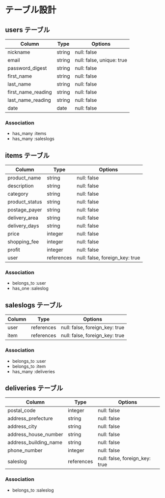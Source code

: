 # テーブル設計

## users テーブル

| Column             | Type   | Options                   |
| ------------------ | ------ | ------------------------- |
| nickname           | string | null: false               |
| email              | string | null: false, unique: true |
| password_digest    | string | null: false               |
| first_name         | string | null: false               |
| last_name          | string | null: false               |
| first_name_reading | string | null: false               |
| last_name_reading  | string | null: false               |
| date               | date   | null: false               |

### Association

- has_many :items
- has_many :saleslogs

## items テーブル

| Column         | Type       | Options                        |
| -------------- | ---------- | ------------------------------ |
| product_name   | string     | null: false                    |
| description    | string     | null: false                    |
| category       | string     | null: false                    |
| product_status | string     | null: false                    |
| postage_payer  | string     | null: false                    |
| delivery_area  | string     | null: false                    |
| delivery_days  | string     | null: false                    |
| price          | integer    | null: false                    |
| shopping_fee   | integer    | null: false                    |
| profit         | integer    | null: false                    |
| user           | references | null: false, foreign_key: true |

### Association

- belongs_to :user
- has_one :saleslog

## saleslogs テーブル

| Column | Type       | Options                        |
| ------ | ---------- | ------------------------------ |
| user   | references | null: false, foreign_key: true |
| item   | references | null: false, foreign_key: true |

### Association

- belongs_to :user
- belongs_to :item
- has_many :deliveries

## deliveries テーブル

| Column                | Type       | Options                        |
| --------------------- | ---------- | ------------------------------ |
| postal_code           | integer    | null: false                    |
| address_prefecture    | string     | null: false                    |
| address_city          | string     | null: false                    |
| address_house_number  | string     | null: false                    |
| address_building_name | string     | null: false                    |
| phone_number          | integer    | null: false                    |
| saleslog              | references | null: false, foreign_key: true |

### Association

- belongs_to :saleslog
